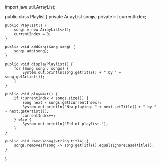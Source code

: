 import java.util.ArrayList;

public class Playlist {
    private ArrayList<Song> songs;
    private int currentIndex;

    public Playlist() {
        songs = new ArrayList<>();
        currentIndex = 0;
    }

    public void addSong(Song song) {
        songs.add(song);
    }

    public void displayPlaylist() {
        for (Song song : songs) {
            System.out.println(song.getTitle() + " by " + song.getArtist());
        }
    }

    public void playNext() {
        if (currentIndex < songs.size()) {
            Song next = songs.get(currentIndex);
            System.out.println("Now playing: " + next.getTitle() + " by " + next.getArtist());
            currentIndex++;
        } else {
            System.out.println("End of playlist.");
        }
    }

    public void removeSong(String title) {
        songs.removeIf(song -> song.getTitle().equalsIgnoreCase(title));
    }
}
